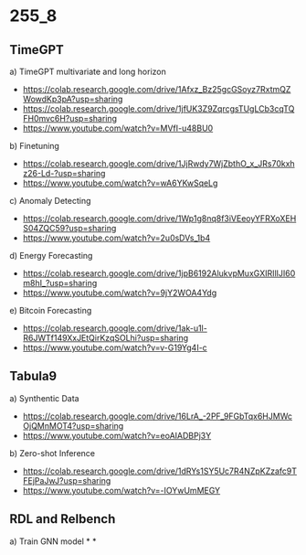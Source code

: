 # 255_8

## TimeGPT

a) TimeGPT multivariate and long horizon
* https://colab.research.google.com/drive/1Afxz_Bz25gcGSoyz7RxtmQZWowdKp3pA?usp=sharing
* https://colab.research.google.com/drive/1jfUK3Z9ZqrcgsTUgLCb3cqTQFH0mvc6H?usp=sharing
* https://www.youtube.com/watch?v=MVfI-u48BU0

b) Finetuning
* https://colab.research.google.com/drive/1JjRwdy7WjZbthO_x_JRs70kxhz26-Ld-?usp=sharing
* https://www.youtube.com/watch?v=wA6YKwSqeLg

c) Anomaly Detecting
* https://colab.research.google.com/drive/1Wp1g8nq8f3iVEeoyYFRXoXEHS04ZQC59?usp=sharing
* https://www.youtube.com/watch?v=2u0sDVs_1b4

d) Energy Forecasting
* https://colab.research.google.com/drive/1jpB6192AlukvpMuxGXIRIlIJI60m8hI_?usp=sharing
* https://www.youtube.com/watch?v=9jY2WOA4Ydg

e) Bitcoin Forecasting
* https://colab.research.google.com/drive/1ak-u1l-R6JWTf149XxJEtQirKzqSOLhi?usp=sharing
* https://www.youtube.com/watch?v=v-G19Yg4I-c

## Tabula9

a) Synthentic Data
* https://colab.research.google.com/drive/16LrA_-2PF_9FGbTqx6HJMWcOjQMnMOT4?usp=sharing
* https://www.youtube.com/watch?v=eoAIADBPj3Y

b) Zero-shot Inference
* https://colab.research.google.com/drive/1dRYs1SY5Uc7R4NZpKZzafc9TFEjPaJwJ?usp=sharing
* https://www.youtube.com/watch?v=-IOYwUmMEGY

## RDL and Relbench

a) Train GNN model
* 
* 

